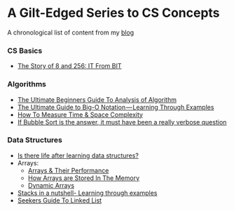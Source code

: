 # A Gilt-Edged Series to CS Concepts
A chronological list of content from my [blog](https://jshilpa.com/)

### CS Basics
- [The Story of 8 and 256: IT From BIT](https://jshilpa.com/the-story-of-8-and-256-it-from-bit/)

### Algorithms
 - [The Ultimate Beginners Guide To Analysis of Algorithm](https://jshilpa.com/the-ultimate-beginners-guide-to-analysis-of-algorithm/)
 - [The Ultimate Guide to Big-O Notation — Learning Through Examples](https://jshilpa.com/the-ultimate-guide-to-big-o-notation-learning-through-examples/)
 - [How To Measure Time & Space Complexity](http://toolsqa.com/data-structures/big-o-notation/)
 - [If Bubble Sort is the answer, it must have been a really verbose question](https://jshilpa.com/bubbleology%E2%80%8A-%E2%80%8Athe-study-of-bubble-sort/)
 
### Data Structures
- [Is there life after learning data structures?](https://jshilpa.com/is-there-life-after-learning-data-structures/)
- Arrays:
    * [Arrays & Their Performance](http://toolsqa.com/data-structures/array-in-programming/)
    * [How Arrays are Stored In The Memory](https://jshilpa.com/array-of-s-u-n-s-h-i-n-e/)
    * [Dynamic Arrays](https://jshilpa.com/array-on-steroids/)
- [Stacks in a nutshell- Learning through examples](https://jshilpa.com/stacks-in-a-nutshell-learning-through-examples/)
- [Seekers Guide To Linked List](https://jshilpa.com/seekers-guide-to-linked-list/)


